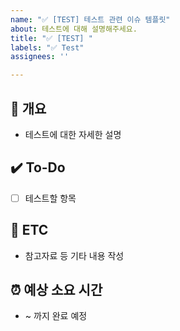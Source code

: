 ```yaml
---
name: "✅ [TEST] 테스트 관련 이슈 템플릿"
about: 테스트에 대해 설명해주세요.
title: "✅ [TEST] "
labels: "✅ Test"
assignees: ''

---
```


## 📝 개요
- 테스트에 대한 자세한 설명

## ✔️ To-Do
- [ ] 테스트할 항목

## 👀 ETC
- 참고자료 등 기타 내용 작성

## ⏰ 예상 소요 시간
- ~ 까지 완료 예정
